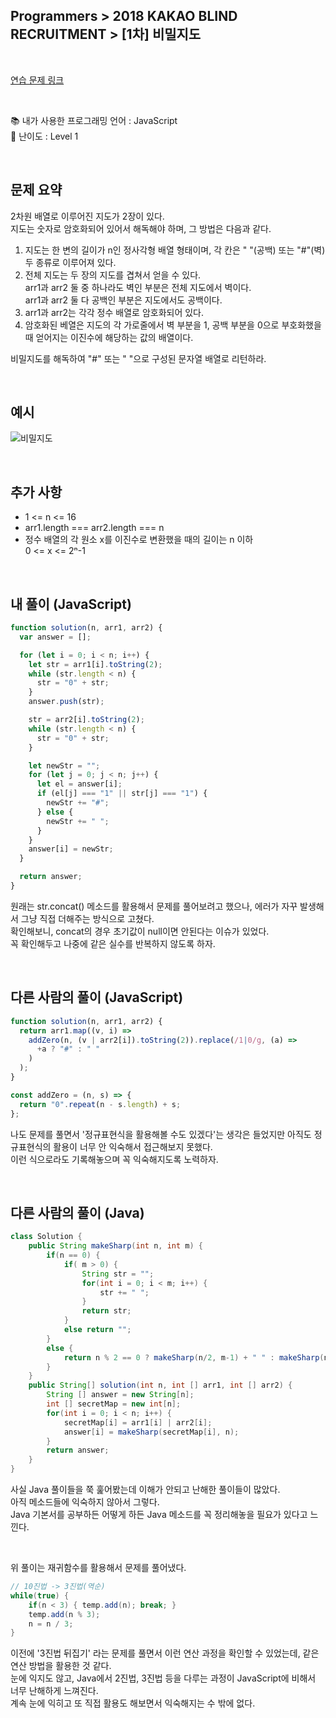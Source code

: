## **Programmers > 2018 KAKAO BLIND RECRUITMENT > [1차] 비밀지도**

</br>

[연습 문제 링크](https://programmers.co.kr/learn/courses/30/lessons/17681)

</br>

:books: 내가 사용한 프로그래밍 언어 : JavaScript  
:roller_coaster: 난이도 : Level 1

</br>

## 문제 요약

2차원 배열로 이루어진 지도가 2장이 있다.  
지도는 숫자로 암호화되어 있어서 해독해야 하며, 그 방법은 다음과 같다.

1. 지도는 한 변의 길이가 n인 정사각형 배열 형태이며, 각 칸은 " "(공백) 또는 "#"(벽) 두 종류로 이루어져 있다.
2. 전체 지도는 두 장의 지도를 겹쳐서 얻을 수 있다.  
   arr1과 arr2 둘 중 하나라도 벽인 부분은 전체 지도에서 벽이다.  
   arr1과 arr2 둘 다 공백인 부분은 지도에서도 공백이다.
3. arr1과 arr2는 각각 정수 배열로 암호화되어 있다.
4. 암호화된 베열은 지도의 각 가로줄에서 벽 부분을 1, 공백 부분을 0으로 부호화했을 때 얻어지는 이진수에 해당하는 값의 배열이다.

비밀지도를 해독하여 "#" 또는 " "으로 구성된 문자열 배열로 리턴하라.

</br>

## 예시

![비밀지도](https://user-images.githubusercontent.com/75058239/130169480-960cc0bd-4cb7-4998-862a-6e83561767cb.png)

</br>

## 추가 사항

- 1 <= n <= 16
- arr1.length === arr2.length === n
- 정수 배열의 각 원소 x를 이진수로 변환했을 때의 길이는 n 이하  
  0 <= x <= 2ⁿ-1

</br>

## 내 풀이 (JavaScript)

```javascript
function solution(n, arr1, arr2) {
  var answer = [];

  for (let i = 0; i < n; i++) {
    let str = arr1[i].toString(2);
    while (str.length < n) {
      str = "0" + str;
    }
    answer.push(str);

    str = arr2[i].toString(2);
    while (str.length < n) {
      str = "0" + str;
    }

    let newStr = "";
    for (let j = 0; j < n; j++) {
      let el = answer[i];
      if (el[j] === "1" || str[j] === "1") {
        newStr += "#";
      } else {
        newStr += " ";
      }
    }
    answer[i] = newStr;
  }

  return answer;
}
```

원래는 str.concat() 메소드를 활용해서 문제를 풀어보려고 했으나, 에러가 자꾸 발생해서 그냥 직접 더해주는 방식으로 고쳤다.  
확인해보니, concat의 경우 초기값이 null이면 안된다는 이슈가 있었다.  
꼭 확인해두고 나중에 같은 실수를 반복하지 않도록 하자.

</br>

## 다른 사람의 풀이 (JavaScript)

```javascript
function solution(n, arr1, arr2) {
  return arr1.map((v, i) =>
    addZero(n, (v | arr2[i]).toString(2)).replace(/1|0/g, (a) =>
      +a ? "#" : " "
    )
  );
}

const addZero = (n, s) => {
  return "0".repeat(n - s.length) + s;
};
```

나도 문제를 풀면서 '정규표현식을 활용해볼 수도 있겠다'는 생각은 들었지만 아직도 정규표현식의 활용이 너무 안 익숙해서 접근해보지 못했다.  
이런 식으로라도 기록해놓으며 꼭 익숙해지도록 노력하자.

</br>

## 다른 사람의 풀이 (Java)

```java
class Solution {
    public String makeSharp(int n, int m) {
        if(n == 0) {
            if( m > 0) {
                String str = "";
                for(int i = 0; i < m; i++) {
                    str += " ";
                }
                return str;
            }
            else return "";
        }
        else {
            return n % 2 == 0 ? makeSharp(n/2, m-1) + " " : makeSharp(n/2, m-1) + "#";
        }
    }
    public String[] solution(int n, int [] arr1, int [] arr2) {
        String [] answer = new String[n];
        int [] secretMap = new int[n];
        for(int i = 0; i < n; i++) {
            secretMap[i] = arr1[i] | arr2[i];
            answer[i] = makeSharp(secretMap[i], n);
        }
        return answer;
    }
}
```

사실 Java 풀이들을 쭉 훑어봤는데 이해가 안되고 난해한 풀이들이 많았다.  
아직 메소드들에 익숙하지 않아서 그렇다.  
Java 기본서를 공부하든 어떻게 하든 Java 메소드를 꼭 정리해놓을 필요가 있다고 느낀다.

</br>

위 풀이는 재귀함수를 활용해서 문제를 풀어냈다.

```java
// 10진법 -> 3진법(역순)
while(true) {
    if(n < 3) { temp.add(n); break; }
    temp.add(n % 3);
    n = n / 3;
}
```

이전에 '3진법 뒤집기' 라는 문제를 풀면서 이런 연산 과정을 확인할 수 있었는데, 같은 연산 방법을 활용한 것 같다.  
눈에 익지도 않고, Java에서 2진법, 3진법 등을 다루는 과정이 JavaScript에 비해서 너무 난해하게 느껴진다.  
계속 눈에 익히고 또 직접 활용도 해보면서 익숙해지는 수 밖에 없다.
